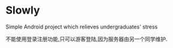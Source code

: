 # Slowly
Simple Android project which relieves undergraduates' stress

不能使用登录注册功能,只可以游客登陆,因为服务器由另一个同学维护.
